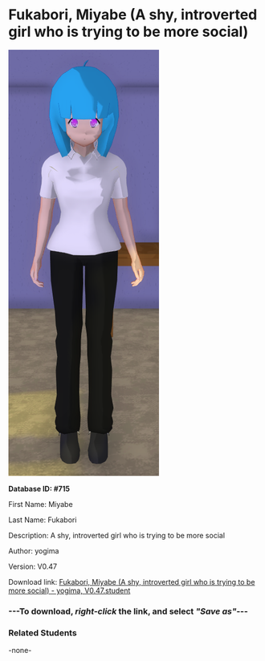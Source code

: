 # Fukabori, Miyabe (A shy, introverted girl who is trying to be more social)

<img src="Files/Fukabori, Miyabe (A shy, introverted girl who is trying to be more social).png" title="Fukabori, Miyabe (A shy, introverted girl who is trying to be more social) - yogima, V0.47">

**Database ID: #715**

First Name: Miyabe

Last Name: Fukabori

Description: A shy, introverted girl who is trying to be more social

Author: yogima

Version: V0.47

Download link: <a href="https://raw.githubusercontent.com/Arbiter1223/Daigaku-Gurashi-Custom-Students/master/Students/Files/Fukabori%2C%20Miyabe%20(A%20shy%2C%20introverted%20girl%20who%20is%20trying%20to%20be%20more%20social)%20-%20yogima%2C%20V0.47.student">Fukabori, Miyabe (A shy, introverted girl who is trying to be more social) - yogima, V0.47.student</a>

### ---**To download, _right-click_ the link, and select _"Save as"_**---

### Related Students

-none-
